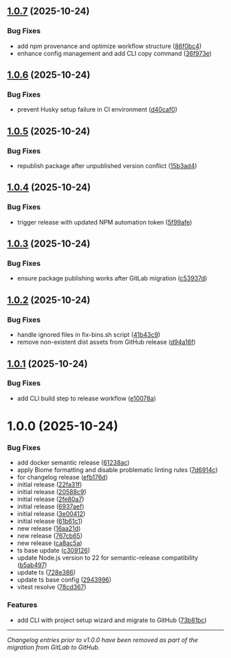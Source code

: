 ## [1.0.7](https://github.com/rtorcato/js-tooling/compare/v1.0.6...v1.0.7) (2025-10-24)


### Bug Fixes

* add npm provenance and optimize workflow structure ([86f0bc4](https://github.com/rtorcato/js-tooling/commit/86f0bc408f472e437049cd1da7b0b8ccce5f8fc9))
* enhance config management and add CLI copy command ([36f973e](https://github.com/rtorcato/js-tooling/commit/36f973e3ef223bf19dcdc447227b0ed24d010b96))

## [1.0.6](https://github.com/rtorcato/js-tooling/compare/v1.0.5...v1.0.6) (2025-10-24)


### Bug Fixes

* prevent Husky setup failure in CI environment ([d40caf0](https://github.com/rtorcato/js-tooling/commit/d40caf01d453349843653b8f50579138131c3e55))

## [1.0.5](https://github.com/rtorcato/js-tooling/compare/v1.0.4...v1.0.5) (2025-10-24)


### Bug Fixes

* republish package after unpublished version conflict ([15b3ad4](https://github.com/rtorcato/js-tooling/commit/15b3ad460db9c49848fbc0c0dd564404f7e1b694))

## [1.0.4](https://github.com/rtorcato/js-tooling/compare/v1.0.3...v1.0.4) (2025-10-24)


### Bug Fixes

* trigger release with updated NPM automation token ([5f99afe](https://github.com/rtorcato/js-tooling/commit/5f99afe0b7b2a52bab947184521063278617c4cd))

## [1.0.3](https://github.com/rtorcato/js-tooling/compare/v1.0.2...v1.0.3) (2025-10-24)


### Bug Fixes

* ensure package publishing works after GitLab migration ([c53937d](https://github.com/rtorcato/js-tooling/commit/c53937d10697e090fd605819a0c74792c9836a60))

## [1.0.2](https://github.com/rtorcato/js-tooling/compare/v1.0.1...v1.0.2) (2025-10-24)


### Bug Fixes

* handle ignored files in fix-bins.sh script ([41b43c9](https://github.com/rtorcato/js-tooling/commit/41b43c90d76d35f8f9c3da71f0ad81a3ab03ecc6))
* remove non-existent dist assets from GitHub release ([d94a16f](https://github.com/rtorcato/js-tooling/commit/d94a16f720157c23c35cc83cc63e2bcf2bba2182))

## [1.0.1](https://github.com/rtorcato/js-tooling/compare/v1.0.0...v1.0.1) (2025-10-24)


### Bug Fixes

* add CLI build step to release workflow ([e10078a](https://github.com/rtorcato/js-tooling/commit/e10078aa9312e36c495ef1b8f6d433400b01576c))

# 1.0.0 (2025-10-24)


### Bug Fixes

* add docker semantic release ([61238ac](https://github.com/rtorcato/js-tooling/commit/61238ac79d99497200f183b1cc1b54714c7d4f7d))
* apply Biome formatting and disable problematic linting rules ([7d6914c](https://github.com/rtorcato/js-tooling/commit/7d6914cde952ae2fbe8e66680e1023bf234c5c74))
* for changelog release ([efb176d](https://github.com/rtorcato/js-tooling/commit/efb176dc2e2a2c94cf25b6ddcdff95f4bd97b274))
* initial release ([22fa31f](https://github.com/rtorcato/js-tooling/commit/22fa31fcff83bb0b5e33b1bb1e57e72a8d295932))
* initial release ([20588c9](https://github.com/rtorcato/js-tooling/commit/20588c91e9a94bac14c40d1c8b7b80b3e56d0875))
* initial release ([2fe80a7](https://github.com/rtorcato/js-tooling/commit/2fe80a745942f6e1d3043cfca1e960a97bf1cf8a))
* initial release ([6937aef](https://github.com/rtorcato/js-tooling/commit/6937aefa0a958ce01a47a609f250e45b2ebd339b))
* initial release ([3e00412](https://github.com/rtorcato/js-tooling/commit/3e00412c6b3524dafae96ab142d3941a43e23697))
* initial release ([61b61c1](https://github.com/rtorcato/js-tooling/commit/61b61c173d224ba096dff0616caa8826d79b537c))
* new release ([16aa21d](https://github.com/rtorcato/js-tooling/commit/16aa21d56ea97a09876dcb2cb60c6cac0229e578))
* new release ([767cb65](https://github.com/rtorcato/js-tooling/commit/767cb65cd15c0aa39bd395d4d17e4cd6b5aef8bb))
* new release ([ca8ac5a](https://github.com/rtorcato/js-tooling/commit/ca8ac5a35cd9f39791544cbd0ec23639f51907ad))
* ts base update ([c309126](https://github.com/rtorcato/js-tooling/commit/c30912693e017c57e0f000b8f7e9542d356d3010))
* update Node.js version to 22 for semantic-release compatibility ([b5ab497](https://github.com/rtorcato/js-tooling/commit/b5ab497f988d369e7ed0adb015c08cd41f36fe51))
* update ts ([728e386](https://github.com/rtorcato/js-tooling/commit/728e386479d9ba43298f333ce631dcfe6db02497))
* update ts base config ([2943996](https://github.com/rtorcato/js-tooling/commit/2943996fc322cd903ccfd8912550cbed8c880edf))
* vitest resolve ([78cd367](https://github.com/rtorcato/js-tooling/commit/78cd36779cbc74b024adc0738036ce99795ebf5a))


### Features

* add CLI with project setup wizard and migrate to GitHub ([73b81bc](https://github.com/rtorcato/js-tooling/commit/73b81bc44e435ace0e35b4732124d00e082fd20b))

---

*Changelog entries prior to v1.0.0 have been removed as part of the migration from GitLab to GitHub.*
